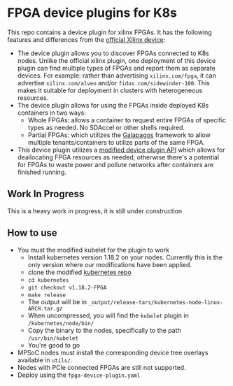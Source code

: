 # FPGA device plugins for K8s

This repo contains a device plugin for xilinx FPGAs. It has the following features and differences from the [official Xilinx device](https://github.com/Xilinx/FPGA_as_a_Service/tree/master/k8s-fpga-device-plugin):
- The device plugin allows you to discover FPGAs connected to K8s nodes. Unlike the official xilinx plugin, one deployment of this device plugin can find multiple types of FPGAs and report them as separate devices. For example: rather than advertising `xilinx.com/fpga`, it can advertise `xilinx.com/alveo` and/or `fidus.com/sidewinder-100`. This makes it suitable for deployment in clusters with heterogeneous resources.
- The device plugin allows for using the FPGAs inside deployed K8s containers in two ways:
  - Whole FPGAs: allows a container to request entire FPGAs of specific types as needed. No SDAccel or other shells required.
  - Partial FPGAs: which utilizes the [Galapagos](https://github.com/UofT-HPRC/galapagos) framework to allow multiple tenants/containers to utilize parts of the same FPGA.
- This device plugin utilizes a [modified device plugin API](https://github.com/kubernetes/kubernetes/pull/91190) which allows for deallocating FPGA resources as needed, otherwise there's a potential for FPGAs to waste power and pollute networks after containers are finished running.

## Work In Progress
This is a heavy work in progress, it is still under construction

## How to use
- You must the modified kubelet for the plugin to work
  - Install kubernetes version 1.18.2 on your nodes. Currently this is the only version where our modifications have been applied.
  - clone the modified [kubernetes repo](https://github.com/mewais/kubernetes.git)
  - `cd kubernetes`
  - `git checkout v1.18.2-FPGA`
  - `make release`
  - The output will be in `_output/release-tars/kubernetes-node-linux-ARCH.tar.gz`
  - When uncompressed, you will find the `kubelet` plugin in `/kubernetes/node/bin/`
  - Copy the binary to the nodes, specifically to the path `/usr/bin/kubelet`
  - You're good to go
- MPSoC nodes must install the corresponding device tree overlays available in `utils/`.
- Nodes with PCIe connected FPGAs are still not supported.
- Deploy using the `fpga-device-plugin.yaml`
